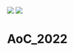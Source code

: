 ![](https://img.shields.io/badge/day%20📅-8-blue) ![](https://img.shields.io/badge/stars%20⭐-14-yellow)
# AoC_2022